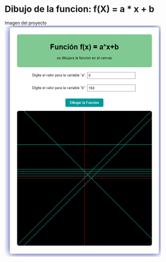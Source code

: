 # Dibujo de la funcion: f(X) = a * x + b
Imagen del proyecto
![](https://github.com/YoelFernandez/Funcion/blob/main/Captura%20de%20pantalla%202024-07-25%20115840.png)
